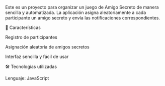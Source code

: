 Este es un proyecto para organizar un juego de Amigo Secreto de manera sencilla y automatizada. La aplicación asigna aleatoriamente a cada participante un amigo secreto y envía las notificaciones correspondientes.

🚀 Características

Registro de participantes

Asignación aleatoria de amigos secretos

Interfaz sencilla y fácil de usar

🛠 Tecnologías utilizadas

Lenguaje: JavaScript
